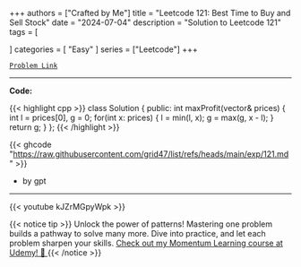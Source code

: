 
+++
authors = ["Crafted by Me"]
title = "Leetcode 121: Best Time to Buy and Sell Stock"
date = "2024-07-04"
description = "Solution to Leetcode 121"
tags = [
    
]
categories = [
    "Easy"
]
series = ["Leetcode"]
+++



[`Problem Link`](https://leetcode.com/problems/best-time-to-buy-and-sell-stock/description/)

---

**Code:**

{{< highlight cpp >}}
class Solution {
public:
    int maxProfit(vector<int>& prices) {
        int l = prices[0], g = 0;
        for(int x: prices) {
            l = min(l, x);
            g = max(g, x - l);
        }
        return g;
    }
};
{{< /highlight >}}


{{< ghcode "https://raw.githubusercontent.com/grid47/list/refs/heads/main/exp/121.md" >}}
- by gpt
        
---
{{< youtube kJZrMGpyWpk >}}

{{< notice tip >}}
Unlock the power of patterns! Mastering one problem builds a pathway to solve many more. Dive into practice, and let each problem sharpen your skills. [Check out my Momentum Learning course at Udemy! 🚀 ](https://www.udemy.com/course/algorithms-and-data-structures-in-cpp/)
{{< /notice >}}

